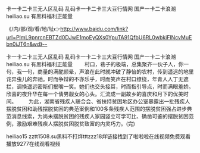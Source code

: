 卡一卡二卡三无人区乱码
乱码卡一卡二卡三大豆行情网
国产一卡二卡浪潮
heiliao.su 有黑料福利正能量


《/内/部/观/看/地/址👉http://www.baidu.com/link?url=PImL9pnrcnEBTZd0DJwE1moEyQXs0YpuTA91QfbU6RL0wbkiFlNcvMuEbn0iJT6n&wd》--

卡一卡二卡三无人区乱码
乱码卡一卡二卡三大豆行情网
国产一卡二卡浪潮
heiliao.su 有黑料福利正能量
　　村口，巷子的极端，总集聚齐一伙子人，你一句，我一句，商量的满酡颜晕，声浪在此时就冲破了静怡的农村，传到遥远的地里诧异虫儿的奔驰。时而争辩的不亦乐乎，时而笑声在村口缭绕，年青人人丁无遮拦，调换遥远密斯们抿嘴一笑。她们也交头接耳，时而指引导点，时而满眼羞娇。欣喜的夜升华在每一个倩男靓女的心头。汇流成一副故乡的喜庆和月下的优美时间。
　　为此，湖南省残疾人联合会、省扶持贫困地区办公室暴露出一批残疾人摆脱贫困和助残摆脱贫困的典范案例和100多条残疾人范围的摆脱贫困强占进步典范消息线索，为尚未摆脱贫困的残疾人家园竖立可学可比、确凿可鉴的摆脱贫困范例，激励艰难残疾人摆脱贫困脱贫致富的内灵巧力。(完)





heiliao15 zztt1508.su黑料不打烊tttzzz18烊链接找到了啦啦啦在线视频免费观看播放9277在线观看视频
